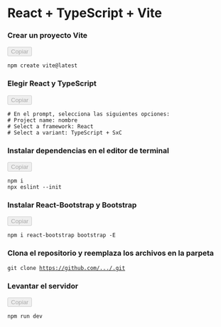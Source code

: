 # React + TypeScript + Vite

### Crear un proyecto Vite

<button disabled>Copiar</button>
<pre>
<code>npm create vite@latest</code>
</pre>

### Elegir React y TypeScript

<button disabled>Copiar</button>
<pre>
<code># En el prompt, selecciona las siguientes opciones:
# Project name: nombre
# Select a framework: React
# Select a variant: TypeScript + SxC</code>
</pre>

### Instalar dependencias en el editor de terminal

<button disabled>Copiar</button>
<pre>
<code>npm i
npx eslint --init</code>
</pre>

### Instalar React-Bootstrap y Bootstrap

<button disabled>Copiar</button>
<pre>
<code>npm i react-bootstrap bootstrap -E</code>
</pre>

### Clona el repositorio y reemplaza los archivos en la parpeta

<code>git clone https://github.com/.../.git</code>


### Levantar el servidor

<button disabled>Copiar</button>
<pre>
<code>npm run dev</code>
</pre>
